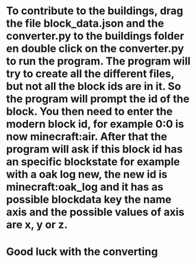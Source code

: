 # To contribute to the buildings, drag the file block_data.json and the converter.py to the buildings folder en double click on the converter.py to run the program. The program will try to create all the different files, but not all the block ids are in it. So the program will prompt the id of the block. You then need to enter the modern block id, for example 0:0 is now minecraft:air. After that the program will ask if this block id has an specific blockstate for example with a oak log new, the new id is minecraft:oak_log and it has as possible blockdata key the name axis and the possible values of axis are x, y or z. 
# Good luck with the converting
